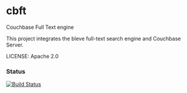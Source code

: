 cbft
====

Couchbase Full Text engine

This project integrates the bleve full-text search engine and Couchbase Server.

LICENSE: Apache 2.0

### Status

[![Build Status](https://drone.io/github.com/couchbaselabs/cbft/status.png)](https://drone.io/github.com/couchbaselabs/cbft/latest)
